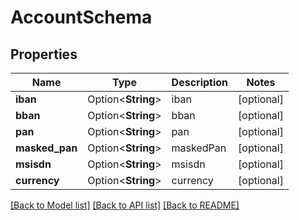 # AccountSchema

## Properties

Name | Type | Description | Notes
------------ | ------------- | ------------- | -------------
**iban** | Option<**String**> | iban | [optional]
**bban** | Option<**String**> | bban | [optional]
**pan** | Option<**String**> | pan | [optional]
**masked_pan** | Option<**String**> | maskedPan | [optional]
**msisdn** | Option<**String**> | msisdn | [optional]
**currency** | Option<**String**> | currency | [optional]

[[Back to Model list]](../README.md#documentation-for-models) [[Back to API list]](../README.md#documentation-for-api-endpoints) [[Back to README]](../README.md)


